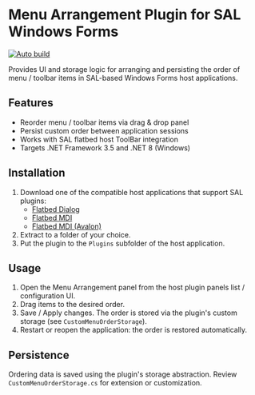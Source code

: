 # Menu Arrangement Plugin for SAL Windows Forms
[![Auto build](https://github.com/DKorablin/Plugin.MenuArrangement/actions/workflows/release.yml/badge.svg)](https://github.com/DKorablin/Plugin.MenuArrangement/releases/latest)

Provides UI and storage logic for arranging and persisting the order of menu / toolbar items in SAL-based Windows Forms host applications.

## Features
- Reorder menu / toolbar items via drag & drop panel
- Persist custom order between application sessions
- Works with SAL flatbed host ToolBar integration
- Targets .NET Framework 3.5 and .NET 8 (Windows)

## Installation
1. Download one of the compatible host applications that support SAL plugins:
    - [Flatbed Dialog](https://dkorablin.github.io/Flatbed-Dialog/)
    - [Flatbed MDI](https://dkorablin.github.io/Flatbed-MDI/)
    - [Flatbed MDI (Avalon)](https://dkorablin.github.io/Flatbed-MDI-Avalon/)
2. Extract to a folder of your choice.
3. Put the plugin to the `Plugins` subfolder of the host application.

## Usage
1. Open the Menu Arrangement panel from the host plugin panels list / configuration UI.
2. Drag items to the desired order.
3. Save / Apply changes. The order is stored via the plugin's custom storage (see `CustomMenuOrderStorage`).
4. Restart or reopen the application: the order is restored automatically.

## Persistence
Ordering data is saved using the plugin's storage abstraction. Review `CustomMenuOrderStorage.cs` for extension or customization.
